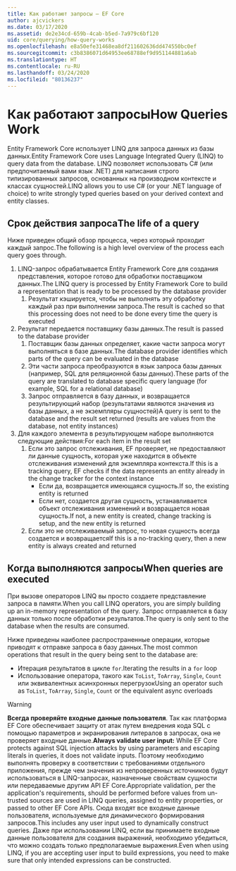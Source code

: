 ```yaml
---
title: Как работают запросы — EF Core
author: ajcvickers
ms.date: 03/17/2020
ms.assetid: de2e34cd-659b-4cab-b5ed-7a979c6bf120
uid: core/querying/how-query-works
ms.openlocfilehash: e8a50efe31468ea8df211602636dd474550bc0ef
ms.sourcegitcommit: c3b8386071d64953ee68788ef9d951144881a6ab
ms.translationtype: HT
ms.contentlocale: ru-RU
ms.lasthandoff: 03/24/2020
ms.locfileid: "80136237"
---
```

# <a name="how-queries-work"></a><span data-ttu-id="105ed-102">Как работают запросы</span><span class="sxs-lookup"><span data-stu-id="105ed-102">How Queries Work</span></span>

<span data-ttu-id="105ed-103">Entity Framework Core использует LINQ для запроса данных из базы данных.</span><span class="sxs-lookup"><span data-stu-id="105ed-103">Entity Framework Core uses Language Integrated Query (LINQ) to query data from the database.</span></span> <span data-ttu-id="105ed-104">LINQ позволяет использовать C# (или предпочитаемый вами язык .NET) для написания строго типизированных запросов, основанных на производном контексте и классах сущностей.</span><span class="sxs-lookup"><span data-stu-id="105ed-104">LINQ allows you to use C# (or your .NET language of choice) to write strongly typed queries based on your derived context and entity classes.</span></span>

## <a name="the-life-of-a-query"></a><span data-ttu-id="105ed-105">Срок действия запроса</span><span class="sxs-lookup"><span data-stu-id="105ed-105">The life of a query</span></span>

<span data-ttu-id="105ed-106">Ниже приведен общий обзор процесса, через который проходит каждый запрос.</span><span class="sxs-lookup"><span data-stu-id="105ed-106">The following is a high level overview of the process each query goes through.</span></span>

1. <span data-ttu-id="105ed-107">LINQ-запрос обрабатывается Entity Framework Core для создания представления, которое готово для обработки поставщиком данных.</span><span class="sxs-lookup"><span data-stu-id="105ed-107">The LINQ query is processed by Entity Framework Core to build a representation that is ready to be processed by the database provider</span></span>
   1. <span data-ttu-id="105ed-108">Результат кэшируется, чтобы не выполнять эту обработку каждый раз при выполнении запроса.</span><span class="sxs-lookup"><span data-stu-id="105ed-108">The result is cached so that this processing does not need to be done every time the query is executed</span></span>
2. <span data-ttu-id="105ed-109">Результат передается поставщику базы данных.</span><span class="sxs-lookup"><span data-stu-id="105ed-109">The result is passed to the database provider</span></span>
   1. <span data-ttu-id="105ed-110">Поставщик базы данных определяет, какие части запроса могут выполняться в базе данных.</span><span class="sxs-lookup"><span data-stu-id="105ed-110">The database provider identifies which parts of the query can be evaluated in the database</span></span>
   2. <span data-ttu-id="105ed-111">Эти части запроса преобразуются в язык запроса базы данных (например, SQL для реляционной базы данных).</span><span class="sxs-lookup"><span data-stu-id="105ed-111">These parts of the query are translated to database specific query language (for example, SQL for a relational database)</span></span>
   3. <span data-ttu-id="105ed-112">Запрос отправляется в базу данных, и возвращается результирующий набор (результатами являются значения из базы данных, а не экземпляры сущностей)</span><span class="sxs-lookup"><span data-stu-id="105ed-112">A query is sent to the database and the result set returned (results are values from the database, not entity instances)</span></span>
3. <span data-ttu-id="105ed-113">Для каждого элемента в результирующем наборе выполняются следующие действия:</span><span class="sxs-lookup"><span data-stu-id="105ed-113">For each item in the result set</span></span>
   1. <span data-ttu-id="105ed-114">Если это запрос отслеживания, EF проверяет, не предоставляют ли данные сущность, которая уже находится в объекте отслеживания изменений для экземпляра контекста.</span><span class="sxs-lookup"><span data-stu-id="105ed-114">If this is a tracking query, EF checks if the data represents an entity already in the change tracker for the context instance</span></span>
      * <span data-ttu-id="105ed-115">Если да, возвращается имеющаяся сущность.</span><span class="sxs-lookup"><span data-stu-id="105ed-115">If so, the existing entity is returned</span></span>
      * <span data-ttu-id="105ed-116">Если нет, создается другая сущность, устанавливается объект отслеживания изменений и возвращается новая сущность.</span><span class="sxs-lookup"><span data-stu-id="105ed-116">If not, a new entity is created, change tracking is setup, and the new entity is returned</span></span>
   2. <span data-ttu-id="105ed-117">Если это не отслеживаемый запрос, то новая сущность всегда создается и возвращается</span><span class="sxs-lookup"><span data-stu-id="105ed-117">If this is a no-tracking query, then a new entity is always created and returned</span></span>

## <a name="when-queries-are-executed"></a><span data-ttu-id="105ed-118">Когда выполняются запросы</span><span class="sxs-lookup"><span data-stu-id="105ed-118">When queries are executed</span></span>

<span data-ttu-id="105ed-119">При вызове операторов LINQ вы просто создаете представление запроса в памяти.</span><span class="sxs-lookup"><span data-stu-id="105ed-119">When you call LINQ operators, you are simply building up an in-memory representation of the query.</span></span> <span data-ttu-id="105ed-120">Запрос отправляется в базу данных только после обработки результатов.</span><span class="sxs-lookup"><span data-stu-id="105ed-120">The query is only sent to the database when the results are consumed.</span></span>

<span data-ttu-id="105ed-121">Ниже приведены наиболее распространенные операции, которые приводят к отправке запроса в базу данных.</span><span class="sxs-lookup"><span data-stu-id="105ed-121">The most common operations that result in the query being sent to the database are:</span></span>

* <span data-ttu-id="105ed-122">Итерация результатов в цикле `for`.</span><span class="sxs-lookup"><span data-stu-id="105ed-122">Iterating the results in a `for` loop</span></span>
* <span data-ttu-id="105ed-123">Использование оператора, такого как `ToList`, `ToArray`, `Single`, `Count` или эквивалентных асинхронных перегрузок</span><span class="sxs-lookup"><span data-stu-id="105ed-123">Using an operator such as `ToList`, `ToArray`, `Single`, `Count` or the equivalent async overloads</span></span>

> [!WARNING]  
> <span data-ttu-id="105ed-124">**Всегда проверяйте входные данные пользователя**. Так как платформа EF Core обеспечивает защиту от атак путем внедрения кода SQL с помощью параметров и экранирования литералов в запросах, она не проверяет входные данные.</span><span class="sxs-lookup"><span data-stu-id="105ed-124">**Always validate user input:** While EF Core protects against SQL injection attacks by using parameters and escaping literals in queries, it does not validate inputs.</span></span> <span data-ttu-id="105ed-125">Поэтому необходимо выполнять проверку в соответствии с требованиями отдельного приложения, прежде чем значения из непроверенных источников будут использоваться в LINQ-запросах, назначенные свойствам сущности или передаваемые другим API EF Core.</span><span class="sxs-lookup"><span data-stu-id="105ed-125">Appropriate validation, per the application's requirements, should be performed before values from un-trusted sources are used in LINQ queries, assigned to entity properties, or passed to other EF Core APIs.</span></span> <span data-ttu-id="105ed-126">Сюда входят все входные данные пользователя, используемые для динамического формирования запросов.</span><span class="sxs-lookup"><span data-stu-id="105ed-126">This includes any user input used to dynamically construct queries.</span></span> <span data-ttu-id="105ed-127">Даже при использовании LINQ, если вы принимаете входные данные пользователя для создания выражений, необходимо убедиться, что можно создать только предполагаемые выражения.</span><span class="sxs-lookup"><span data-stu-id="105ed-127">Even when using LINQ, if you are accepting user input to build expressions, you need to make sure that only intended expressions can be constructed.</span></span>
